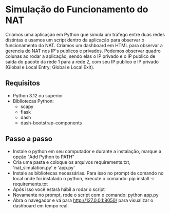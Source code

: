 # Simulação do Funcionamento do NAT
Criamos uma aplicação em Python que simula um tráfego entre duas redes distintas e usamos um script dentro da aplicação para observar o funcionamento do NAT. Criamos um dashboard em HTML para observar a gerencia do NAT nos IP's publicos e privados. Podemos observar quadro colunas ao rodar a aplicação, sendo elas o IP privado e o IP publico de saida do pacote da rede 1 para a rede 2, com seu IP publico e IP privado (Global e Local Entry; Global e Local Exit).

## Requisitos

- Python 3.12 ou superior
- Bibliotecas Python:
  - scapy
  - flask
  - dash
  - dash-bootstrap-components

 ## Passo a passo

- Instale o python em seu computador e durante a instalação, marque a opção "Add Python to PATH"
- Cria uma pasta e coloque os arquivos requirements.txt, 'nat_simulation.py' e 'app.py'
- Instale as bibliotecas necessárias. Para isso no prompt de comando no local onde foi instalado o python, execute o comando: pip install -r requirements.txt  
- Após isso você estará hábil a rodar o script
- Novamente no prompt, rode o script com o comando: python app.py
- Abra o navegador e vá para http://127.0.0.1:8050/ para visualizar o dashboard em tempo real.
